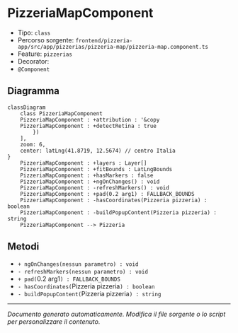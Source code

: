 # PizzeriaMapComponent

- Tipo: `class`
- Percorso sorgente: `frontend/pizzeria-app/src/app/pizzerias/pizzeria-map/pizzeria-map.component.ts`
- Feature: `pizzerias`
- Decorator: 
- `@Component`

## Diagramma
```mermaid
classDiagram
    class PizzeriaMapComponent
    PizzeriaMapComponent : +attribution : '&copy
    PizzeriaMapComponent : +detectRetina : true
		})
	],
	zoom: 6,
	center: latLng(41.8719, 12.5674) // centro Italia
}
    PizzeriaMapComponent : +layers : Layer[]
    PizzeriaMapComponent : +fitBounds : LatLngBounds
    PizzeriaMapComponent : +hasMarkers : false
    PizzeriaMapComponent : +ngOnChanges() : void
    PizzeriaMapComponent : -refreshMarkers() : void
    PizzeriaMapComponent : +pad(0.2 arg1) : FALLBACK_BOUNDS
    PizzeriaMapComponent : -hasCoordinates(Pizzeria pizzeria) : boolean
    PizzeriaMapComponent : -buildPopupContent(Pizzeria pizzeria) : string
    PizzeriaMapComponent --> Pizzeria
```


## Metodi
- `+ ngOnChanges(nessun parametro) : void`
- `- refreshMarkers(nessun parametro) : void`
- `+ pad(`0.2 arg1`) : FALLBACK_BOUNDS`
- `- hasCoordinates(`Pizzeria pizzeria`) : boolean`
- `- buildPopupContent(`Pizzeria pizzeria`) : string`

---
_Documento generato automaticamente. Modifica il file sorgente o lo script per personalizzare il contenuto._
